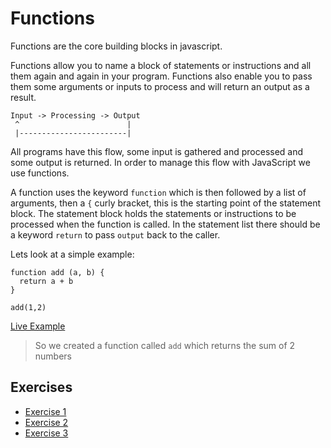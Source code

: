 # Functions

Functions are the core building blocks in javascript.

Functions allow you to name a block of statements or instructions and all them
again and again in your program.  Functions also enable you to pass them some
arguments or inputs to process and will return an output as a result.

```
Input -> Processing -> Output
 ^                        |
 |------------------------|
```

All programs have this flow, some input is gathered and processed and some output is returned. In order to manage this flow with JavaScript we use functions.

A function uses the keyword `function` which is then followed by a list of arguments, then a `{` curly bracket, this is the starting point of the statement block.  The statement block holds the statements or instructions to be processed when the function is called. In
  the statement list there should be a keyword `return` to pass `output` back to the
  caller.

Lets look at a simple example:

```
function add (a, b) {
  return a + b
}

add(1,2)
```

[Live Example](http://bl.ocks.org/twilson63/raw/8279f91a12c8b3091dbbcc3e455533ef)

> So we created a function called `add` which returns the sum of 2 numbers

## Exercises

- [Exercise 1](http://bl.ocks.org/twilson63/raw/bd49b86a71d36abcd69a8afe8d195d31/)
- [Exercise 2](http://bl.ocks.org/twilson63/raw/a76418e78c99e9af5ae276677818bb87/)
- [Exercise 3](http://bl.ocks.org/twilson63/raw/3cdfe7d3384b74336d4706d75da8691e/)
